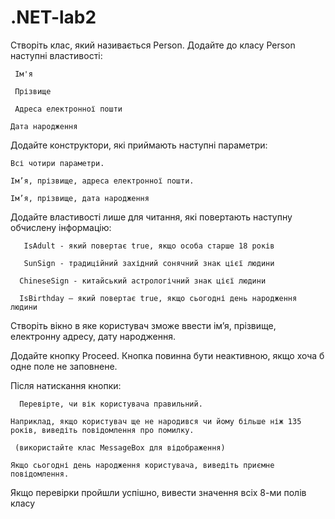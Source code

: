 # .NET-lab2
Створіть клас, який називається Person. Додайте до класу Person наступні властивості:
   
     Ім'я
   
     Прізвище
   
     Адреса електронної пошти
   
    Дата народження

Додайте конструктори, які приймають наступні параметри:
   
    Всі чотири параметри.
  
    Ім’я, прізвище, адреса електронної пошти.
  
    Ім’я, прізвище, дата народження

Додайте властивості лише для читання, які повертають наступну обчислену інформацію:

       IsAdult - який повертає true, якщо особа старше 18 років
       
       SunSign - традиційний західний сонячний знак цієї людини
       
      ChineseSign - китайський астрологічний знак цієї людини
      
      IsBirthday – який повертає true, якщо сьогодні день народження людини

Створіть вікно в яке користувач зможе ввести ім’я, прізвище, електронну адресу, дату народження.

Додайте кнопку Proceed. Кнопка повинна бути неактивною, якщо хоча б одне поле не заповнене. 

Після натискання кнопки:
   
      Перевірте, чи вік користувача правильний. 
    
    Наприклад, якщо користувач ще не народився чи йому більше ніж 135 років, виведіть повідомлення про помилку.
     
     (використайте клас MessageBox для відображення)
    
    Якщо сьогодні день народження користувача, виведіть приємне повідомлення.

Якщо перевірки пройшли успішно, вивести значення всіх 8-ми полів класу 
